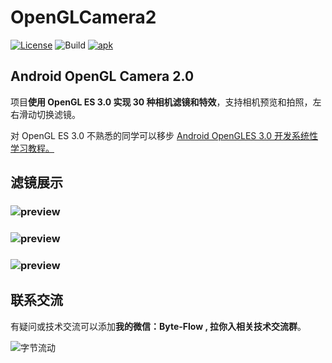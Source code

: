 # OpenGLCamera2
[![License](https://img.shields.io/badge/License-Apache%202.0-blue.svg)](https://github.com/githubhaohao/NDK_OpenGLES_3_0/blob/master/LICENSE.txt)
![Build](https://img.shields.io/badge/build-passing-brightgreen)
[![apk](https://img.shields.io/badge/APK-download-green.svg)](https://github.com/githubhaohao/OpenGLCamera2/raw/master/gif/OpenGLCamera2.apk)

## Android OpenGL Camera 2.0 

项目**使用 OpenGL ES 3.0 实现 30 种相机滤镜和特效**，支持相机预览和拍照，左右滑动切换滤镜。

对 OpenGL ES 3.0 不熟悉的同学可以移步 [Android OpenGLES 3.0 开发系统性学习教程。](https://github.com/githubhaohao/NDK_OpenGLES_3_0)

## 滤镜展示
### ![preview](https://github.com/githubhaohao/OpenGLCamera2/blob/master/gif/camera2_previewC.gif)
### ![preview](https://github.com/githubhaohao/OpenGLCamera2/blob/master/gif/camera2_previewB.gif)
### ![preview](https://github.com/githubhaohao/OpenGLCamera2/blob/master/gif/camera2_previewA.gif)

## 联系交流
有疑问或技术交流可以添加**我的微信：Byte-Flow , 拉你入相关技术交流群**。

![字节流动](https://github.com/githubhaohao/NDK_OpenGLES_3_0/blob/master/doc/img/accountID.jpg)

